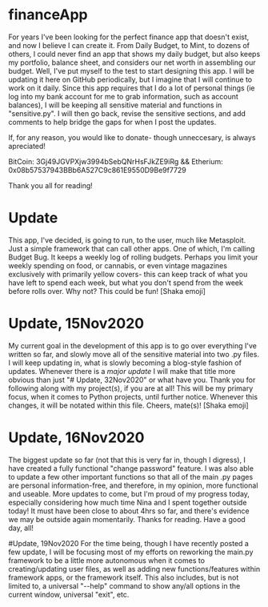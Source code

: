 # financeApp
For years I've been looking for the perfect finance app that doesn't exist, and now I believe I can create it.  From Daily Budget, to Mint, to dozens of others, I could never find an app that shows my daily budget, but also keeps my portfolio, balance sheet, and considers our net worth in assembling our budget.  Well, I've put myself to the test to start designing this app.  I will be updating it here on GitHub periodically, but I imagine that I will continue to work on it daily.  Since this app requires that I do a lot of personal things (ie log into my bank account for me to grab information, such as account balances), I will be keeping all sensitive material and functions in "sensitive.py".  I will then go back, revise the sensitive sections, and add comments to help bridge the gaps for when I post the updates.

If, for any reason, you would like to donate- though unneccesary, is always apreciated!

BitCoin: 3Gj49JGVPXjw3994bSebQNrHsFJkZE9iRg && 
Etherium: 0x08b57537943BBb6A527C9c861E9550D9Be9f7729

Thank you all for reading!

# Update
This app, I've decided, is going to run, to the user, much like Metasploit.  Just a simple framework that can call other apps.  One of which, I'm calling Budget Bug.  It keeps a weekly log of rolling budgets.  Perhaps you limit your weekly spending on food, or cannabis, or even vintage magazines exclusively with primarily yellow covers- this can keep track of what you have left to spend each week, but what you don't spend from the week before rolls over.  Why not?  This could be fun!  [Shaka emoji]

# Update, 15Nov2020
My current goal in the development of this app is to go over everything I've written so far, and slowly move all of the sensitive material into two .py files.  I will keep updating in, what is slowly becoming a blog-style fashion of updates.  Whenever there is a *major update* I will make that title more obvious than just "# Update, 32Nov2020" or what have you.  Thank you for following along with my project(s), if you are at all!  This will be my primary focus, when it comes to Python projects, until further notice.  Whenever this changes, it will be notated within this file.  Cheers, mate(s)!  [Shaka emoji]

# Update, 16Nov2020
The biggest update so far (not that this is very far in, though I digress), I have created a fully functional "change password" feature.  I was also able to update a few other important functions so that all of the main .py pages are personal information-free, and therefore, in my opinion, more functional and useable.  More updates to come, but I'm proud of my progress today, especially considering how much time Nina and I spent together outside today!  It must have been close to about 4hrs so far, and there's evidence we may be outside again momentarily.  Thanks for reading.  Have a good day, all!

#Update, 19Nov2020
For the time being, though I have recently posted a few update, I will be focusing most of my efforts on reworking the main.py framework to be a little more autonomous when it comes to creating/updating user files, as well as adding new functions/features within framework apps, or the framework itself.  This also includes, but is not limited to, a universal "--help" command to show any/all options in the current window, universal "exit", etc.
